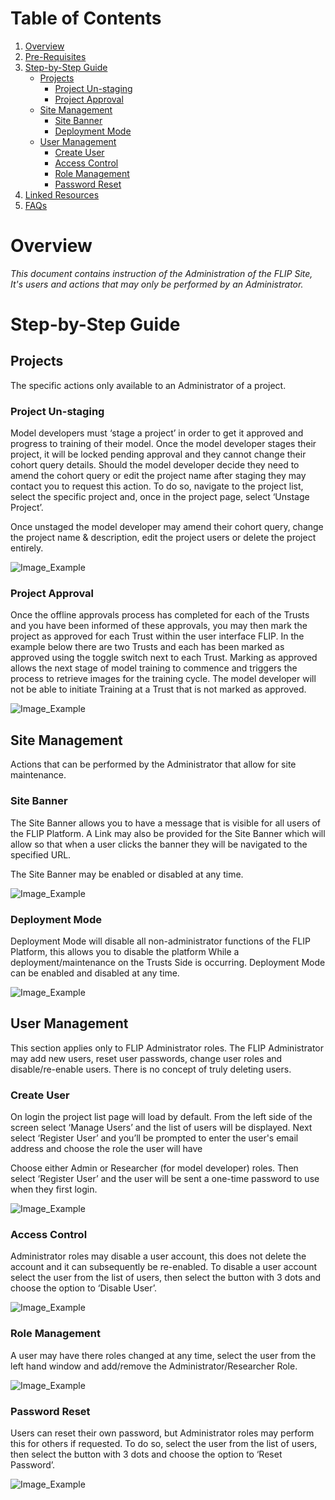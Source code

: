 # Table of Contents
1. [Overview](#overview)
2. [Pre-Requisites](#pre-requisites)
3. [Step-by-Step Guide](#step-by-step-guide)
    - [Projects](#projects)
      - [Project Un-staging](#project-unstaging) 
      - [Project Approval](#project-approval)
    - [Site Management](#site-management)
      - [Site Banner](#site-banner)
      - [Deployment Mode](#deployment-mode)
    - [User Management](#user-management)
      - [Create User](#create-user)
      - [Access Control](#access-control)
      - [Role Management](#role-management)
      - [Password Reset](#password-reset)
4. [Linked Resources](#linked-resources)
5. [FAQs](#faqs)

# Overview
*This document contains instruction of the Administration of the FLIP Site, It's users and actions that may only be performed
by an Administrator.*

# Step-by-Step Guide

## Projects
The specific actions only available to an Administrator of a project.

### Project Un-staging

Model developers must ‘stage a project’ in order to get it approved and progress to
training of their model. Once the model developer stages their project, it will be locked
pending approval and they cannot change their cohort query details. Should the model
developer decide they need to amend the cohort query or edit the project name after
staging they may contact you to request this action. To do so, navigate to the project list,
select the specific project and, once in the project page, select ‘Unstage Project’.

Once unstaged the model developer may amend their cohort query, change the project
name & description, edit the project users or delete the project entirely.


![Image_Example](../../assets/flip/unstage-project.gif)

### Project Approval

Once the offline approvals process has completed for each of the Trusts and you have
been informed of these approvals, you may then mark the project as approved for each
Trust within the user interface FLIP. In the example below there are two Trusts and each
has been marked as approved using the toggle switch next to each Trust. Marking as
approved allows the next stage of model training to commence and triggers the process
to retrieve images for the training cycle. The model developer will not be able to
initiate Training at a Trust that is not marked as approved.

![Image_Example](../../assets/flip/approve-project.gif)

## Site Management

Actions that can be performed by the Administrator that allow for site maintenance.

### Site Banner

The Site Banner allows you to have a message that is visible for all users of the FLIP Platform.
A Link may also be provided for the Site Banner which will allow so that when a user clicks the banner
they will be navigated to the specified URL.

The Site Banner may be enabled or disabled at any time.

![Image_Example](../../assets/admin/site-banner.gif)

### Deployment Mode

Deployment Mode will disable all non-administrator functions of the FLIP Platform, this allows you to disable the platform
While a deployment/maintenance on the Trusts Side is occurring. Deployment Mode can be enabled and disabled at any time.

![Image_Example](../../assets/admin/deployment-mode.gif)

## User Management

This section applies only to FLIP Administrator roles. The FLIP Administrator may add new
users, reset user passwords, change user roles and disable/re-enable users. There is no
concept of truly deleting users.

### Create User

On login the project list page will load by default. From the left side of the screen select
‘Manage Users’ and the list of users will be displayed. Next select ‘Register User’ and you’ll
be prompted to enter the user's email address and choose the role the user will have

Choose either Admin or Researcher (for model developer) roles. Then select ‘Register User’
and the user will be sent a one-time password to use when they first login.

![Image_Example](../../assets/admin/create-user.gif)

### Access Control

Administrator roles may disable a user account, this does not delete the account and it
can subsequently be re-enabled. To disable a user account select the user from the list of
users, then select the button with 3 dots and choose the option to ‘Disable User’.

![Image_Example](../../assets/admin/user-enable-disable.gif)

### Role Management

A user may have there roles changed at any time, select the user from the left hand window and add/remove
the Administrator/Researcher Role.

![Image_Example](../../assets/admin/role-assignment.gif)

### Password Reset

Users can reset their own password, but Administrator roles may perform this for others if
requested. To do so, select the user from the list of users, then select the button with 3 dots
and choose the option to ‘Reset Password’.

![Image_Example](../../assets/admin/reset-password.gif)

